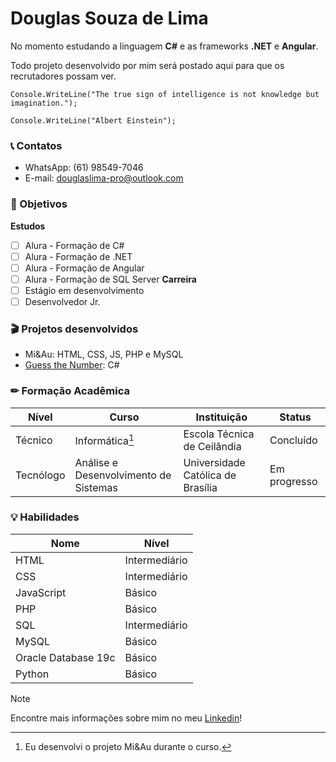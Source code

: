 # **Douglas Souza de Lima**

No momento estudando a linguagem **C#** e as frameworks **.NET** e **Angular**.

Todo projeto desenvolvido por mim será postado aqui para que os recrutadores possam ver.

```
Console.WriteLine("The true sign of intelligence is not knowledge but imagination.");

Console.WriteLine("Albert Einstein");
```

### 📞 Contatos
- WhatsApp: (61) 98549-7046
- E-mail: [douglaslima-pro@outlook.com](mailto:douglaslima-pro@outlook.com)

### 📝 Objetivos
**Estudos**
- [ ] Alura - Formação de C#
- [ ] Alura - Formação de .NET
- [ ] Alura - Formação de Angular
- [ ] Alura - Formação de SQL Server
**Carreira**
- [ ] Estágio em desenvolvimento
- [ ] Desenvolvedor Jr.

### 🎬 Projetos desenvolvidos
- Mi&Au: HTML, CSS, JS, PHP e MySQL
- [Guess the Number](https://github.com/douglaslima-pro/guess-the-number): C#

### ✏ Formação Acadêmica

|Nível|Curso|Instituição|Status|
|-|-|-|-|
|Técnico|Informática[^1]|Escola Técnica de Ceilândia|Concluído|
|Tecnólogo|Análise e Desenvolvimento de Sistemas|Universidade Católica de Brasília|Em progresso|

[^1]: Eu desenvolvi o projeto Mi&Au durante o curso.

### 💡 Habilidades
|Nome|Nível|
|-|-|
|HTML|Intermediário|
|CSS|Intermediário|
|JavaScript|Básico|
|PHP|Básico|
|SQL|Intermediário|
|MySQL|Básico|
|Oracle Database 19c|Básico|
|Python|Básico|

> [!NOTE]
> Encontre mais informações sobre mim no meu [Linkedin](https://linkedin.com/in/douglaslima-pro/)!